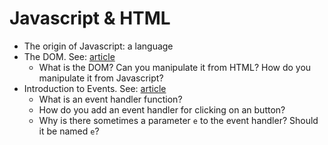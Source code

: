 # Javascript & HTML
- The origin of Javascript: a language 
- The DOM. See: [article](https://developer.mozilla.org/en-US/docs/Web/API/Document_Object_Model/Introduction)
	- What is the DOM? Can you manipulate it from HTML? How do you manipulate it from Javascript? 
- Introduction to Events. See: [article](https://developer.mozilla.org/en-US/docs/Learn/JavaScript/Building_blocks/Events)
	- What is an event handler function?
	- How do you add an event handler for clicking on an button?
	- Why is there sometimes a parameter `e` to the event handler? Should it be named `e`?

